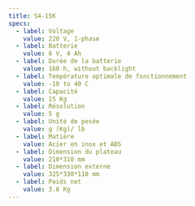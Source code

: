 ```yaml
---
title: S4-15K
specs:
  - label: Voltage
    value: 220 V, 1-phase
  - label: Batterie
    value: 6 V, 4 Ah
  - label: Durée de la batterie
    value: 160 h, without backlight
  - label: Température optimale de fonctionnement
    value: -10 to 40 C
  - label: Capacité
    value: 15 Kg
  - label: Résolution
    value: 5 g
  - label: Unité de pesée
    value: g (Kg)/ lb
  - label: Matière
    value: Acier en inox et ABS
  - label: Dimension du plateau
    value: 210*310 mm
  - label: Dimension externe
    value: 325*330*110 mm
  - label: Poids net
    value: 3.8 Kg
---
```

